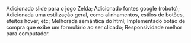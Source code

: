 Adicionado slide para o jogo Zelda;
Adicionado fontes google (roboto);
Adicionada uma estilização geral, como alinhamentos, estilos de botões, efeitos hover, etc;
Melhorada semântica do html;
Implementado botão de compra que exibe um formulário ao ser clicado;
Responsividade melhor para computador.